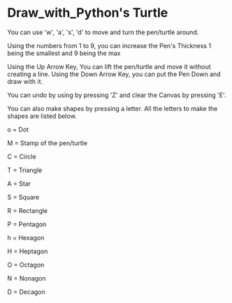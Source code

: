 # Draw_with_Python's Turtle

You can use 'w', 'a', 's', 'd' to move and turn the pen/turtle around.

Using the numbers from 1 to 9, you can increase the Pen's Thickness 1 being the smallest and 9 being the max

Using the Up Arrow Key, You can lift the pen/turtle and move it without creating a line. Using the Down Arrow Key, you can put the Pen Down and draw with it. 

You can undo by using by pressing 'Z' and clear the Canvas by pressing 'E'.

You can also make shapes by pressing a letter. All the letters to make the shapes are listed below.

o = Dot 





M = Stamp of the pen/turtle






C = Circle






T = Triangle







A = Star







S = Square







R = Rectangle







P = Pentagon







h = Hexagon






H = Heptagon






O = Octagon





N = Nonagon






D = Decagon


